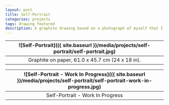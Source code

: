 ```yaml
---
layout: post
title: Self-Portrait
categories: projects
tags: drawing featured
description: A graphite drawing based on a photograph of myself that I took in Washinton DC.
---
```


![Self-Portrait]({{ site.baseurl }}/media/projects/self-portrait/self-portrait.jpg) |
:----------: |
Graphite on paper, 61.0 x 45.7 cm (24 x 18 in). |

![Self-Portrait - Work In Progress]({{ site.baseurl }}/media/projects/self-portrait/self-portrait-work-in-progress.jpg) |
:----------: |
Self-Portrait - Work In Progress |
